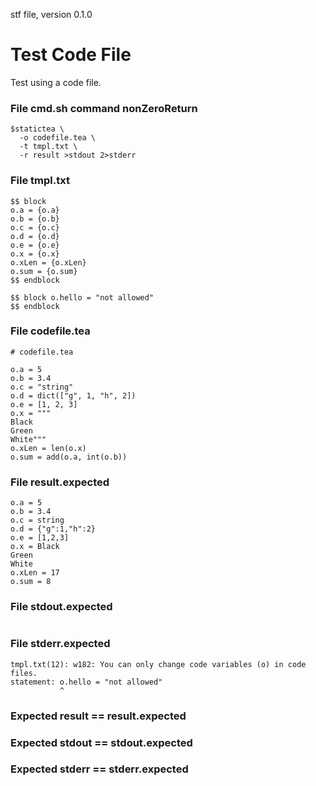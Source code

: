 stf file, version 0.1.0

# Test Code File

Test using a code file.

### File cmd.sh command nonZeroReturn

~~~
$statictea \
  -o codefile.tea \
  -t tmpl.txt \
  -r result >stdout 2>stderr
~~~


### File tmpl.txt

~~~
$$ block
o.a = {o.a}
o.b = {o.b}
o.c = {o.c}
o.d = {o.d}
o.e = {o.e}
o.x = {o.x}
o.xLen = {o.xLen}
o.sum = {o.sum}
$$ endblock

$$ block o.hello = "not allowed"
$$ endblock
~~~

### File codefile.tea

~~~
# codefile.tea

o.a = 5
o.b = 3.4
o.c = "string"
o.d = dict(["g", 1, "h", 2])
o.e = [1, 2, 3]
o.x = """
Black
Green
White"""
o.xLen = len(o.x)
o.sum = add(o.a, int(o.b))
~~~

### File result.expected

~~~
o.a = 5
o.b = 3.4
o.c = string
o.d = {"g":1,"h":2}
o.e = [1,2,3]
o.x = Black
Green
White
o.xLen = 17
o.sum = 8

~~~

### File stdout.expected

~~~
~~~

### File stderr.expected

~~~
tmpl.txt(12): w182: You can only change code variables (o) in code files.
statement: o.hello = "not allowed"
           ^
~~~

### Expected result == result.expected
### Expected stdout == stdout.expected
### Expected stderr == stderr.expected
